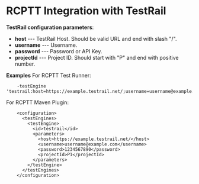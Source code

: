 # RCPTT Integration with TestRail

**TestRail configuration parameters**:
* **host** --- TestRail Host. Should be valid URL and end with slash "/".
* **username** --- Username.
* **password** --- Password or API Key.
* **projectId** --- Project ID. Should start with "P" and end with positive number.

**Examples**
For RCPTT Test Runner:

        -testEngine 'testrail:host=https://example.testrail.net/;username=username@example.com;password=1234567890;projectId=P1'


For RCPTT Maven Plugin:

        <configuration>
          <testEngines>
            <testEngine>
              <id>testrail</id>
              <parameters>
                <host>https://example.testrail.net/</host>
                <username>username@example.com</username>
                <password>1234567890</password>
                <projectId>P1</projectId>
              </parameters>
            </testEngine>
          </testEngines>
        </configuration>


